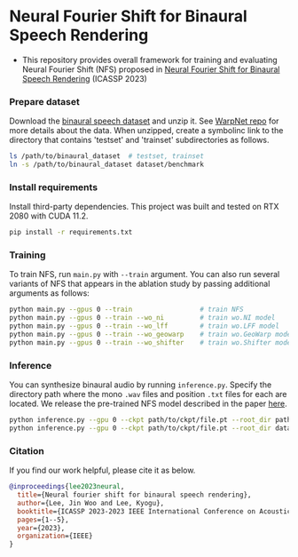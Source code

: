 # Neural Fourier Shift for Binaural Speech Rendering
- This repository provides overall framework for training and evaluating Neural Fourier Shift (NFS) proposed in [Neural Fourier Shift for Binaural Speech Rendering](https://arxiv.org/abs/2211.00878) (ICASSP 2023)

### Prepare dataset

Download the [binaural speech dataset](https://github.com/facebookresearch/BinauralSpeechSynthesis/releases/tag/v1.0) and unzip it. See [WarpNet repo](https://github.com/facebookresearch/BinauralSpeechSynthesis#dataset) for more details about the data. When unzipped, create a symbolinc link to the directory that contains 'testset' and 'trainset' subdirectories as follows.

```bash
ls /path/to/binaural_dataset  # testset, trainset
ln -s /path/to/binaural_dataset dataset/benchmark
```

### Install requirements

Install third-party dependencies. This project was built and tested on RTX 2080 with CUDA 11.2.

```bash
pip install -r requirements.txt
```


### Training

To train NFS, run `main.py` with `--train` argument. You can also run several variants of NFS that appears in the ablation study by passing additional arguments as follows:

```bash
python main.py --gpus 0 --train                 # train NFS
python main.py --gpus 0 --train --wo_ni         # train wo.NI model
python main.py --gpus 0 --train --wo_lff        # train wo.LFF model
python main.py --gpus 0 --train --wo_geowarp    # train wo.GeoWarp model
python main.py --gpus 0 --train --wo_shifter    # train wo.Shifter model
```

### Inference

You can synthesize binaural audio by running `inference.py`. Specify the directory path where the mono `.wav` files and position `.txt` files for each are located. We release the pre-trained NFS model described in the paper [here](https://github.com/jin-woo-lee/nfs-binaural/releases/tag/v1.0.0).

```bash
python inference.py --gpu 0 --ckpt path/to/ckpt/file.pt --root_dir path/to/load/dir --save_dir path/to/save/dir
python inference.py --gpu 0 --ckpt path/to/ckpt/file.pt --root_dir dataset/benchmark/testset  --save_dir ./benchmark_eval --is_eval_set
```

### Citation

If you find our work helpful, please cite it as below.

```bib
@inproceedings{lee2023neural,
  title={Neural fourier shift for binaural speech rendering},
  author={Lee, Jin Woo and Lee, Kyogu},
  booktitle={ICASSP 2023-2023 IEEE International Conference on Acoustics, Speech and Signal Processing (ICASSP)},
  pages={1--5},
  year={2023},
  organization={IEEE}
}
```

